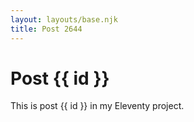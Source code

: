 ```yaml
---
layout: layouts/base.njk
title: Post 2644
---
```


# Post {{ id }}

This is post {{ id }} in my Eleventy project.
